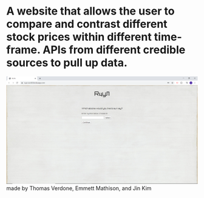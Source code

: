 # A website that allows the user to compare and contrast different stock prices within different time-frame. APIs from different credible sources to pull up data.
![alt text](https://github.com/justin8837/Ruya/blob/master/Ruya.png)
made by Thomas Verdone, Emmett Mathison, and Jin Kim
